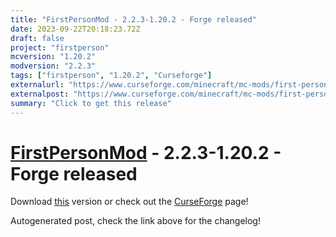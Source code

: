 ```yaml
---
title: "FirstPersonMod - 2.2.3-1.20.2 - Forge released"
date: 2023-09-22T20:18:23.72Z
draft: false
project: "firstperson"
mcversion: "1.20.2"
modversion: "2.2.3"
tags: ["firstperson", "1.20.2", "Curseforge"]
externalurl: "https://www.curseforge.com/minecraft/mc-mods/first-person-model/files/4763961"
externalpost: "https://www.curseforge.com/minecraft/mc-mods/first-person-model/files/4763961"
summary: "Click to get this release"
---
```

# [FirstPersonMod](/project/firstperson) - 2.2.3-1.20.2 - Forge released
Download [this](https://www.curseforge.com/minecraft/mc-mods/first-person-model/files/4763961) version or check out the [CurseForge](https://www.curseforge.com/minecraft/mc-mods/first-person-model) page!

Autogenerated post, check the link above for the changelog!
